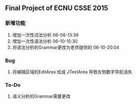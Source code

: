 ## Final Project of ECNU CSSE 2015

### 新增功能

1. 增加一次性词法分析 06-08-13:38
2. 增加一次性语法分析 06-10-15:30
3. 将语法分析的Grammar更改为老师提供的 06-10-20:04

### Bug

1. 将编辑区域的EditArea 给成 JTextArea 导致左侧数字导航消失

### To-Do

1. 语义分析的Grammar需要更改